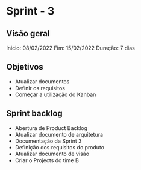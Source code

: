 # Sprint - 3

## Visão geral

Inicio: 08/02/2022
Fim: 15/02/2022
Duração: 7 dias

## Objetivos

* Atualizar documentos
* Definir os requisitos
* Começar a utilização do Kanban

## Sprint backlog

* Abertura de Product Backlog
* Atualizar documento de arquitetura
* Documentação da Sprint 3
* Definição dos requisitos do produto
* Atualizar documento de visão
* Criar o Projects do time B